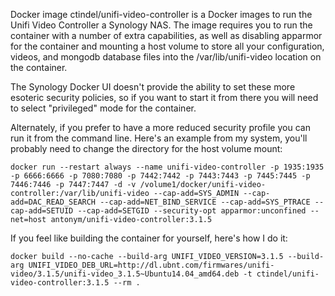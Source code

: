Docker image ctindel/unifi-video-controller is a Docker images to 
run the Unifi Video Controller a Synology NAS.  The image requires
you to run the container with a number of extra capabilities, as 
well as disabling apparmor for the container and mounting a host
volume to store all your configuration, videos, and mongodb database
files into the /var/lib/unifi-video location on the container.

The Synology Docker UI doesn't provide the ability to set these
more esoteric security policies, so if you want to start it from there
you will need to select "privileged" mode for the container.

Alternately, if you prefer to have a more reduced security
profile you can run it from the command line.  Here's an example
from my system, you'll probably need to change the directory for
the host volume mount:

```
docker run --restart always --name unifi-video-controller -p 1935:1935 -p 6666:6666 -p 7080:7080 -p 7442:7442 -p 7443:7443 -p 7445:7445 -p 7446:7446 -p 7447:7447 -d -v /volume1/docker/unifi-video-controller:/var/lib/unifi-video --cap-add=SYS_ADMIN --cap-add=DAC_READ_SEARCH --cap-add=NET_BIND_SERVICE --cap-add=SYS_PTRACE --cap-add=SETUID --cap-add=SETGID --security-opt apparmor:unconfined --net=host antonym/unifi-video-controller:3.1.5
```

If you feel like building the container for yourself, here's
how I do it:

```
docker build --no-cache --build-arg UNIFI_VIDEO_VERSION=3.1.5 --build-arg UNIFI_VIDEO_DEB_URL=http://dl.ubnt.com/firmwares/unifi-video/3.1.5/unifi-video_3.1.5~Ubuntu14.04_amd64.deb -t ctindel/unifi-video-controller:3.1.5 --rm .
```
